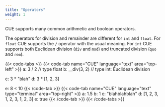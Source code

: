 ```yaml
---
title: "Operators"
weight: 1
---
```


CUE supports many common arithmetic and boolean operators.

The operators for division and remainder are different for `int` and `float`.
For `float` CUE supports the `/` operator with the usual meaning.
For `int` CUE supports both Euclidean division (`div` and `mod`)
and truncated division (`quo` and `rem`).

{{< code-tabs >}}
{{< code-tab name="CUE" language="text"  area="top-left" >}}
a: 3 / 2       // type float
b: __div(3, 2) // type int: Euclidean division

c: 3 * "blah"
d: 3 * [1, 2, 3]

e: 8 < 10
{{< /code-tab >}}
{{< code-tab name="CUE" language="text" type="terminal" area="top-right" >}}
a: 1.5
b: 1
c: "blahblahblah"
d: [1, 2, 3, 1, 2, 3, 1, 2, 3]
e: true
{{< /code-tab >}}
{{< /code-tabs >}}
